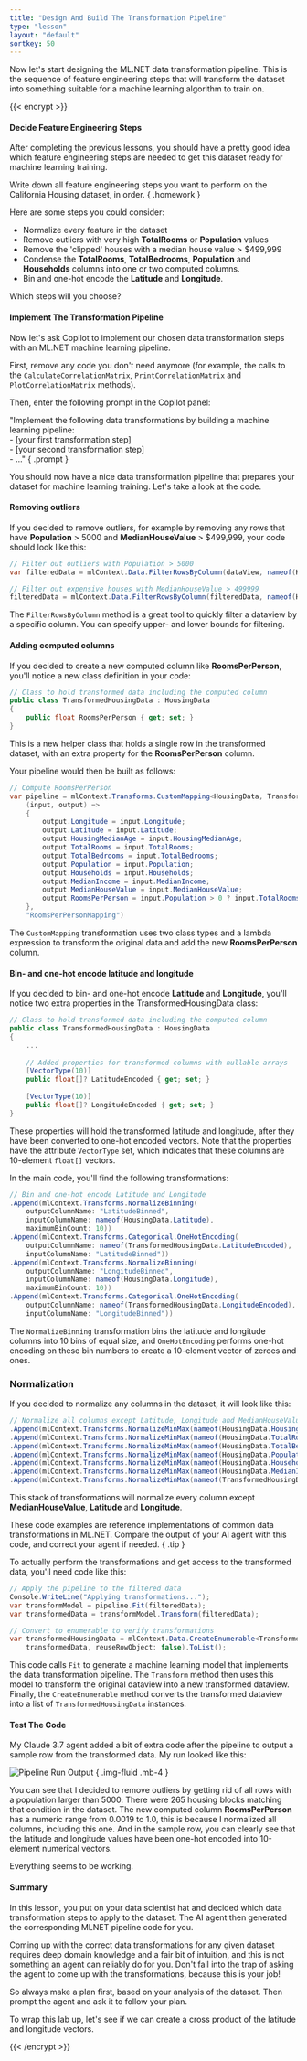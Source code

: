 ```yaml
---
title: "Design And Build The Transformation Pipeline"
type: "lesson"
layout: "default"
sortkey: 50
---
```


Now let's start designing the ML.NET data transformation pipeline. This is the sequence of feature engineering steps that will transform the dataset into something suitable for a machine learning algorithm to train on.

{{< encrypt >}}

#### Decide Feature Engineering Steps

After completing the previous lessons, you should have a pretty good idea which feature engineering steps are needed to get this dataset ready for machine learning training.

Write down all feature engineering steps you want to perform on the California Housing dataset, in order.
{ .homework }

Here are some steps you could consider:

-   Normalize every feature in the dataset
-   Remove outliers with very high **TotalRooms** or **Population** values
-   Remove the 'clipped' houses with a median house value > $499,999
-   Condense the **TotalRooms**, **TotalBedrooms**, **Population** and **Households** columns into one or two computed columns.
-   Bin and one-hot encode the **Latitude** and **Longitude**.

Which steps will you choose?

#### Implement The Transformation Pipeline

Now let's ask Copilot to implement our chosen data transformation steps with an ML.NET machine learning pipeline.

First, remove any code you don't need anymore (for example, the calls to the `CalculateCorrelationMatrix`, `PrintCorrelationMatrix` and `PlotCorrelationMatrix` methods).

Then, enter the following prompt in the Copilot panel:

"Implement the following data transformations by building a machine learning pipeline:<br>- [your first transformation step]<br>- [your second transformation step]<br>- ..."
{ .prompt }

You should now have a nice data transformation pipeline that prepares your dataset for machine learning training. Let's take a look at the code.

#### Removing outliers

If you decided to remove outliers, for example by removing any rows that have **Population** > 5000 and **MedianHouseValue** > $499,999, your code should look like this:

```csharp
// Filter out outliers with Population > 5000
var filteredData = mlContext.Data.FilterRowsByColumn(dataView, nameof(HousingData.Population), upperBound: 5000);

// Filter out expensive houses with MedianHouseValue > 499999
filteredData = mlContext.Data.FilterRowsByColumn(filteredData, nameof(HousingData.MedianHouseValue), upperBound: 499999);
```

The `FilterRowsByColumn` method is a great tool to quickly filter a dataview by a specific column. You can specify upper- and lower bounds for filtering.

#### Adding computed columns

If you decided to create a new computed column like **RoomsPerPerson**, you'll notice a new class definition in your code:

```csharp
// Class to hold transformed data including the computed column
public class TransformedHousingData : HousingData
{
    public float RoomsPerPerson { get; set; }
}
```

This is a new helper class that holds a single row in the transformed dataset, with an extra property for the **RoomsPerPerson** column.

Your pipeline would then be built as follows:

```csharp
// Compute RoomsPerPerson
var pipeline = mlContext.Transforms.CustomMapping<HousingData, TransformedHousingData>(
    (input, output) => 
    {
        output.Longitude = input.Longitude;
        output.Latitude = input.Latitude;
        output.HousingMedianAge = input.HousingMedianAge;
        output.TotalRooms = input.TotalRooms;
        output.TotalBedrooms = input.TotalBedrooms;
        output.Population = input.Population;
        output.Households = input.Households;
        output.MedianIncome = input.MedianIncome;
        output.MedianHouseValue = input.MedianHouseValue;
        output.RoomsPerPerson = input.Population > 0 ? input.TotalRooms / input.Population : 0;
    },
    "RoomsPerPersonMapping")
```

The `CustomMapping` transformation uses two class types and a lambda expression to transform the original data and add the new **RoomsPerPerson** column.

#### Bin- and one-hot encode latitude and longitude

If you decided to bin- and one-hot encode **Latitude** and **Longitude**, you'll notice two extra properties in the TransformedHousingData class:

```csharp
// Class to hold transformed data including the computed column
public class TransformedHousingData : HousingData
{
    ...
    
    // Added properties for transformed columns with nullable arrays
    [VectorType(10)]
    public float[]? LatitudeEncoded { get; set; }
    
    [VectorType(10)]
    public float[]? LongitudeEncoded { get; set; }
}
```

These properties will hold the transformed latitude and longitude, after they have been converted to one-hot encoded vectors. Note that the properties have the attribute `VectorType` set, which indicates that these columns are 10-element `float[]` vectors.

In the main code, you'll find the following transformations:

```csharp
// Bin and one-hot encode Latitude and Longitude
.Append(mlContext.Transforms.NormalizeBinning(
    outputColumnName: "LatitudeBinned",
    inputColumnName: nameof(HousingData.Latitude),
    maximumBinCount: 10))
.Append(mlContext.Transforms.Categorical.OneHotEncoding(
    outputColumnName: nameof(TransformedHousingData.LatitudeEncoded),
    inputColumnName: "LatitudeBinned"))    
.Append(mlContext.Transforms.NormalizeBinning(
    outputColumnName: "LongitudeBinned",
    inputColumnName: nameof(HousingData.Longitude),
    maximumBinCount: 10))
.Append(mlContext.Transforms.Categorical.OneHotEncoding(
    outputColumnName: nameof(TransformedHousingData.LongitudeEncoded),
    inputColumnName: "LongitudeBinned"))
```

The `NormalizeBinning` transformation bins the latitude and longitude columns into 10 bins of equal size, and `OneHotEncoding` performs one-hot encoding on these bin numbers to create a 10-element vector of zeroes and ones.

### Normalization

If you decided to normalize any columns in the dataset, it will look like this:

```csharp
// Normalize all columns except Latitude, Longitude and MedianHouseValue
.Append(mlContext.Transforms.NormalizeMinMax(nameof(HousingData.HousingMedianAge)))
.Append(mlContext.Transforms.NormalizeMinMax(nameof(HousingData.TotalRooms)))
.Append(mlContext.Transforms.NormalizeMinMax(nameof(HousingData.TotalBedrooms)))
.Append(mlContext.Transforms.NormalizeMinMax(nameof(HousingData.Population)))
.Append(mlContext.Transforms.NormalizeMinMax(nameof(HousingData.Households)))
.Append(mlContext.Transforms.NormalizeMinMax(nameof(HousingData.MedianIncome)))
.Append(mlContext.Transforms.NormalizeMinMax(nameof(TransformedHousingData.RoomsPerPerson)));
```

This stack of transformations will normalize every column except **MedianHouseValue**, **Latitude** and **Longitude**.

These code examples are reference implementations of common data transformations in ML.NET. Compare the output of your AI agent with this code, and correct your agent if needed.
{ .tip }

To actually perform the transformations and get access to the transformed data, you'll need code like this:

```csharp
// Apply the pipeline to the filtered data
Console.WriteLine("Applying transformations...");
var transformModel = pipeline.Fit(filteredData);
var transformedData = transformModel.Transform(filteredData);

// Convert to enumerable to verify transformations
var transformedHousingData = mlContext.Data.CreateEnumerable<TransformedHousingData>(
    transformedData, reuseRowObject: false).ToList();
```

This code calls `Fit` to generate a machine learning model that implements the data transformation pipeline. The `Transform` method then uses this model to transform the original dataview into a new transformed dataview. Finally, the `CreateEnumerable` method converts the transformed dataview into a list of `TransformedHousingData` instances.

#### Test The Code

My Claude 3.7 agent added a bit of extra code after the pipeline to output a sample row from the transformed data. My run looked like this:

![Pipeline Run Output](../img/pipeline-run.png)
{ .img-fluid .mb-4 }

You can see that I decided to remove outliers by getting rid of all rows with a population larger than 5000. There were 265 housing blocks matching that condition in the dataset. The new computed column **RoomsPerPerson** has a numeric range from 0.0019 to 1.0, this is because I normalized all columns, including this one. And in the sample row, you can clearly see that the latitude and longitude values have been one-hot encoded into 10-element numerical vectors.

Everything seems to be working.

#### Summary

In this lesson, you put on your data scientist hat and decided which data transformation steps to apply to the dataset. The AI agent then generated the corresponding MLNET pipeline code for you.

Coming up with the correct data transformations for any given dataset requires deep domain knowledge and a fair bit of intuition, and this is not something an agent can reliably do for you. Don't fall into the trap of asking the agent to come up with the transformations, because this is your job!

So always make a plan first, based on your analysis of the dataset. Then prompt the agent and ask it to follow your plan.

To wrap this lab up, let's see if we can create a cross product of the latitude and longitude vectors.

{{< /encrypt >}}
